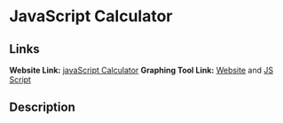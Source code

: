 # JavaScript Calculator

## Links

**Website Link:** [javaScript Calculator](file:///Users/Kenji/GenjiXinyu.github.io/index.html)
**Graphing Tool Link:** [Website](https://plotly.com) and [JS Script](https://cdn.plot.ly/plotly-latest.min.js)

## Description

